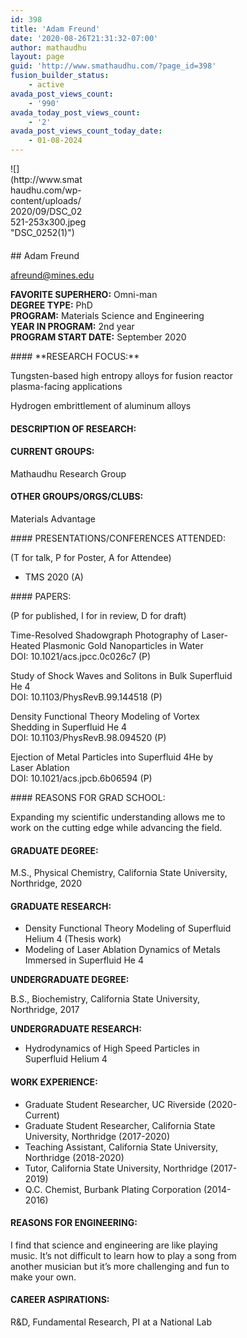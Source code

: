 ```yaml
---
id: 398
title: 'Adam Freund'
date: '2020-08-26T21:31:32-07:00'
author: mathaudhu
layout: page
guid: 'http://www.smathaudhu.com/?page_id=398'
fusion_builder_status:
    - active
avada_post_views_count:
    - '990'
avada_today_post_views_count:
    - '2'
avada_post_views_count_today_date:
    - 01-08-2024
---
```


<div class="fusion-fullwidth fullwidth-box fusion-builder-row-19 nonhundred-percent-fullwidth non-hundred-percent-height-scrolling" style="background-color: rgba(255,255,255,0);background-position: center center;background-repeat: no-repeat;padding-top:0px;padding-right:0px;padding-bottom:0px;padding-left:0px;margin-bottom: 0px;margin-top: 0px;border-width: 0px 0px 0px 0px;border-color:#eae9e9;border-style:solid;"><div class="fusion-builder-row fusion-row"><div class="fusion-layout-column fusion_builder_column fusion-builder-column-162 fusion_builder_column_1_4 1_4 fusion-one-fourth fusion-column-first" style="width:25%;width:calc(25% - ( ( 4% ) * 0.25 ) );margin-right: 4%;margin-top:0px;margin-bottom:20px;"><div class="fusion-column-wrapper fusion-flex-column-wrapper-legacy" style="background-position:left top;background-repeat:no-repeat;-webkit-background-size:cover;-moz-background-size:cover;-o-background-size:cover;background-size:cover;padding: 0px 0px 0px 0px;"><span class=" fusion-imageframe imageframe-none imageframe-66 hover-type-none">![](http://www.smathaudhu.com/wp-content/uploads/2020/09/DSC_02521-253x300.jpeg "DSC_0252(1)")</span><div class="fusion-clearfix"></div></div></div><div class="fusion-layout-column fusion_builder_column fusion-builder-column-163 fusion_builder_column_3_4 3_4 fusion-three-fourth fusion-column-last" style="width:75%;width:calc(75% - ( ( 4% ) * 0.75 ) );margin-top:0px;margin-bottom:20px;"><div class="fusion-column-wrapper fusion-flex-column-wrapper-legacy" style="background-position:left top;background-repeat:no-repeat;-webkit-background-size:cover;-moz-background-size:cover;-o-background-size:cover;background-size:cover;padding: 0px 0px 0px 0px;"><div class="fusion-text fusion-text-150">## Adam Freund

afreund@mines.edu

**FAVORITE SUPERHERO:** Omni-man  
**DEGREE TYPE:** PhD  
**PROGRAM:** Materials Science and Engineering  
**YEAR IN PROGRAM:** 2nd year  
**PROGRAM START DATE:** September 2020

</div><div class="fusion-text fusion-text-151">#### **RESEARCH FOCUS:**

<span data-sheets-userformat="{" data-sheets-value="{"> Tungsten-based high entropy alloys for fusion reactor plasma-facing applications</span>

Hydrogen embrittlement of aluminum alloys

#### DESCRIPTION OF RESEARCH:

<span data-sheets-userformat="{" data-sheets-value="{">  
</span>

#### CURRENT GROUPS:

<span data-sheets-userformat="{" data-sheets-value="{">Mathaudhu Research Group</span>

#### OTHER GROUPS/ORGS/CLUBS:

<span data-sheets-userformat="{" data-sheets-value="{">Materials Advantage</span>

</div><div class="fusion-text fusion-text-152">#### PRESENTATIONS/CONFERENCES ATTENDED:

(T for talk, P for Poster, A for Attendee)

- TMS 2020 (A)

</div><div class="fusion-text fusion-text-153">#### PAPERS:

(P for published, I for in review, D for draft)

<span data-sheets-userformat="{" data-sheets-value="{">Time-Resolved Shadowgraph Photography of Laser-Heated Plasmonic Gold Nanoparticles in Water  
DOI: 10.1021/acs.jpcc.0c026c7 (P)</span>

<span data-sheets-userformat="{" data-sheets-value="{">Study of Shock Waves and Solitons in Bulk Superfluid He 4  
DOI: 10.1103/PhysRevB.99.144518 (P)</span>

<span data-sheets-userformat="{" data-sheets-value="{">Density Functional Theory Modeling of Vortex Shedding in Superfluid He 4  
DOI: 10.1103/PhysRevB.98.094520 (P)</span>

<span data-sheets-userformat="{" data-sheets-value="{">Ejection of Metal Particles into Superfluid 4He by Laser Ablation  
DOI: 10.1021/acs.jpcb.6b06594 (P)</span>

</div><div class="fusion-text fusion-text-154">#### REASONS FOR GRAD SCHOOL:

<span data-sheets-userformat="{" data-sheets-value="{">Expanding my scientific understanding allows me to work on the cutting edge while advancing the field.</span>

#### GRADUATE DEGREE:

M.S., Physical Chemistry, California State University, Northridge, 2020

#### GRADUATE RESEARCH:

- Density Functional Theory Modeling of Superfluid Helium 4 (Thesis work)
- Modeling of Laser Ablation Dynamics of Metals Immersed in Superfluid He 4

**UNDERGRADUATE DEGREE:**

B.S., Biochemistry, California State University, Northridge, 2017

**UNDERGRADUATE RESEARCH:**

- Hydrodynamics of High Speed Particles in Superfluid Helium 4

#### WORK EXPERIENCE:

- Graduate Student Researcher, UC Riverside (2020-Current)
- Graduate Student Researcher, California State University, Northridge (2017-2020)
- Teaching Assistant, California State University, Northridge (2018-2020)
- Tutor, California State University, Northridge (2017-2019)
- Q.C. Chemist, Burbank Plating Corporation (2014-2016)

#### REASONS FOR ENGINEERING:

<span data-sheets-userformat="{" data-sheets-value="{">I find that science and engineering are like playing music. It’s not difficult to learn how to play a song from another musician but it’s more challenging and fun to make your own.</span>

#### CAREER ASPIRATIONS:

<span data-sheets-userformat="{" data-sheets-value="{">R&amp;D, Fundamental Research, PI at a National Lab  
</span>

</div><div class="fusion-clearfix"></div></div></div></div></div>